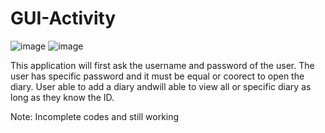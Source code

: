 # GUI-Activity
![image](https://github.com/user-attachments/assets/fb664053-13fa-4741-9aef-94c0412b527b) ![image](https://github.com/user-attachments/assets/401679db-206e-4bb3-a337-f46616c89861)

This application will first ask the username and password of the user. The user has specific password and it must be equal or coorect to open the diary. 
User able to add a diary andwill able to view all or specific diary as long as they know the ID. 

Note: Incomplete codes and still working 
